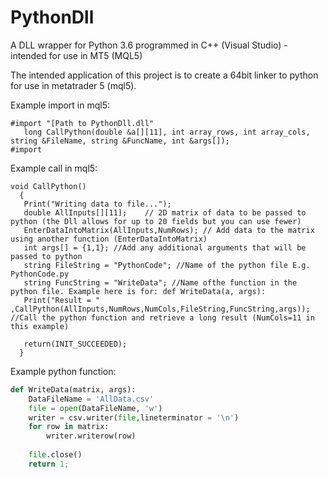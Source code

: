# PythonDll
A DLL wrapper for Python 3.6 programmed in C++ (Visual Studio) - intended for use in MT5 (MQL5)

The intended application of this project is to create a 64bit linker to python for use in metatrader 5 (mql5). 

Example import in mql5:

```
#import "[Path to PythonDll.dll"
   long CallPython(double &a[][11], int array_rows, int array_cols, string &FileName, string &FuncName, int &args[]);
#import
```

Example call in mql5:

```
void CallPython()
  {
   Print("Writing data to file...");
   double AllInputs[][11];    // 2D matrix of data to be passed to python (the Dll allows for up to 20 fields but you can use fewer)
   EnterDataIntoMatrix(AllInputs,NumRows); // Add data to the matrix using another function (EnterDataIntoMatrix) 
   int args[] = {1,1}; //Add any additional arguments that will be passed to python
   string FileString = "PythonCode"; //Name of the python file E.g. PythonCode.py
   string FuncString = "WriteData"; //Name ofthe function in the python file. Example here is for: def WriteData(a, args):
   Print("Result = " ,CallPython(AllInputs,NumRows,NumCols,FileString,FuncString,args)); //Call the python function and retrieve a long result (NumCols=11 in this example)
   
   return(INIT_SUCCEEDED);
  }
```

Example python function:

```python
def WriteData(matrix, args):
    DataFileName = 'AllData.csv'
    file = open(DataFileName, 'w')
    writer = csv.writer(file,lineterminator = '\n')
    for row in matrix:
        writer.writerow(row)
    
    file.close()
    return 1;
```